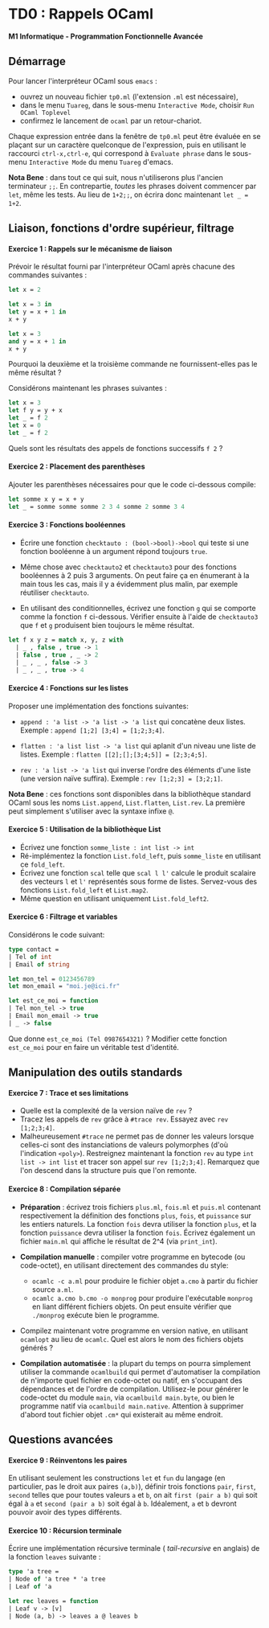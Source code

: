 TD0 : Rappels OCaml
===================

**M1 Informatique - Programmation Fonctionnelle Avancée**

## Démarrage

Pour lancer l'interpréteur OCaml sous `emacs` :

  - ouvrez un nouveau fichier `tp0.ml` (l'extension `.ml` est nécessaire),
  - dans le menu `Tuareg`, dans le sous-menu `Interactive Mode`, choisir `Run OCaml Toplevel`
  - confirmez le lancement de `ocaml` par un retour-chariot.

Chaque expression entrée dans la fenêtre de `tp0.ml` peut être évaluée en se plaçant sur un caractère quelconque de l'expression, puis en utilisant le raccourci `ctrl-x,ctrl-e`, qui correspond à `Evaluate phrase` dans le sous-menu `Interactive Mode` du menu `Tuareg` d'emacs.

**Nota Bene** : dans tout ce qui suit, nous n'utiliserons plus l'ancien terminateur `;;`. En contrepartie, *toutes* les phrases doivent commencer par `let`, même les tests. Au lieu de `1+2;;`, on écrira donc maintenant `let _ = 1+2`.

## Liaison, fonctions d'ordre supérieur, filtrage

#### Exercice 1 : Rappels sur le mécanisme de liaison

Prévoir le résultat fourni par l'interpréteur OCaml après chacune des commandes suivantes :

```ocaml
let x = 2
```

```ocaml
let x = 3 in
let y = x + 1 in
x + y
```

```ocaml
let x = 3
and y = x + 1 in
x + y
```

Pourquoi la deuxième et la troisième commande ne fournissent-elles pas le même résultat ?

Considérons maintenant les phrases suivantes :

```ocaml
let x = 3
let f y = y + x
let _ = f 2
let x = 0
let _ = f 2
```

Quels sont les résultats des appels de fonctions successifs `f 2` ?

#### Exercice 2 : Placement des parenthèses

Ajouter les parenthèses nécessaires pour que le code ci-dessous compile:

```ocaml
let somme x y = x + y
let _ = somme somme somme 2 3 4 somme 2 somme 3 4
```

#### Exercice 3 : Fonctions booléennes

  - Écrire une fonction `checktauto : (bool->bool)->bool` qui teste si une fonction booléenne à un argument répond toujours `true`.

  - Même chose avec `checktauto2` et `checktauto3` pour des fonctions booléennes à 2 puis 3 arguments. On peut faire ça en énumerant à la main tous les cas, mais il y a évidemment plus malin, par exemple réutiliser `checktauto`.

  - En utilisant des conditionnelles, écrivez une fonction `g` qui se comporte comme la fonction `f` ci-dessous. Vérifier ensuite à l'aide de `checktauto3` que `f` et `g` produisent bien toujours le même résultat.

```ocaml
let f x y z = match x, y, z with
  | _ , false , true -> 1
  | false , true , _ -> 2
  | _ , _ , false -> 3
  | _ , _ , true -> 4
```

#### Exercice 4 : Fonctions sur les listes

Proposer une implémentation des fonctions suivantes:

  - `append : 'a list -> 'a list -> 'a list` qui concatène deux listes.
  Exemple : `append [1;2] [3;4] = [1;2;3;4]`.
  
  - `flatten : 'a list list -> 'a list` qui aplanit d'un niveau une liste de listes.
  Exemple : `flatten [[2];[];[3;4;5]] = [2;3;4;5]`.
  
  - `rev : 'a list -> 'a list` qui inverse l'ordre des éléments d'une liste (une version naïve suffira).
  Exemple : `rev [1;2;3] = [3;2;1]`.
  
**Nota Bene** : ces fonctions sont disponibles dans la bibliothèque standard OCaml sous les noms `List.append`, `List.flatten`, `List.rev`. La première peut simplement s'utiliser avec la syntaxe infixe `@`.

#### Exercice 5 : Utilisation de la bibliothèque List

  - Écrivez une fonction `somme_liste : int list -> int`
  - Ré-implémentez la fonction `List.fold_left`, puis `somme_liste` en utilisant ce `fold_left`.
  - Écrivez une fonction `scal` telle que `scal l l'` calcule le produit scalaire des vecteurs `l` et `l'` représentés sous forme de listes. Servez-vous des fonctions `List.fold_left` et `List.map2`.
  - Même question en utilisant uniquement `List.fold_left2`.

#### Exercice 6 : Filtrage et variables

Considérons le code suivant:

```ocaml
type contact =
| Tel of int
| Email of string

let mon_tel = 0123456789
let mon_email = "moi.je@ici.fr"

let est_ce_moi = function
| Tel mon_tel -> true
| Email mon_email -> true
| _ -> false
```

Que donne `est_ce_moi (Tel 0987654321)` ? Modifier cette fonction `est_ce_moi` pour en faire un véritable test d'identité.


## Manipulation des outils standards

#### Exercice 7 : Trace et ses limitations

  - Quelle est la complexité de la version naïve de `rev` ?
  - Tracez les appels de `rev` grâce à `#trace rev`. Essayez avec `rev [1;2;3;4]`.
  - Malheureusement `#trace` ne permet pas de donner les valeurs lorsque celles-ci sont des instanciations de valeurs polymorphes (d'où l'indication `<poly>`). Restreignez maintenant la fonction `rev` au type `int list -> int list` et tracer son appel sur `rev [1;2;3;4]`. Remarquez que l'on descend dans la structure puis que l'on remonte.

#### Exercice 8 : Compilation séparée

  - **Préparation** : écrivez trois fichiers `plus.ml`, `fois.ml` et `puis.ml` contenant respectivement la définition des fonctions `plus`, `fois`, et `puissance` sur les entiers naturels. La fonction `fois` devra utiliser la fonction `plus`, et la fonction `puissance` devra utiliser la fonction `fois`. Écrivez également un fichier `main.ml` qui affiche le résultat de 2^4 (via `print_int`).

  - **Compilation manuelle** : compiler votre programme en bytecode (ou code-octet), en utilisant directement des commandes du style:
    * `ocamlc -c a.ml` pour produire le fichier objet `a.cmo` à partir du fichier source `a.ml`.
    * `ocamlc a.cmo b.cmo -o monprog` pour produire l'exécutable `monprog` en liant différent fichiers objets. On peut ensuite vérifier que `./monprog` exécute bien le programme.

  - Compilez maintenant votre programme en version native, en utilisant `ocamlopt` au lieu de `ocamlc`. Quel est alors le nom des fichiers objets générés ?

  - **Compilation automatisée** : la plupart du temps on pourra simplement utiliser la commande `ocamlbuild` qui permet d'automatiser la compilation de n'importe quel fichier en code-octet ou natif, en s'occupant des dépendances et de l'ordre de compilation. Utilisez-le pour générer le code-octet du module `main`, via `ocamlbuild main.byte`, ou bien le programme natif via `ocamlbuild main.native`. Attention à supprimer d'abord tout fichier objet `.cm*` qui existerait au même endroit.

## Questions avancées

#### Exercice 9 : Réinventons les paires

En utilisant seulement les constructions `let` et `fun` du langage (en particulier, pas le droit aux paires `(a,b)`), définir trois fonctions `pair`, `first`, `second` telles que pour toutes valeurs `a` et `b`, on ait `first (pair a b)` qui soit égal à `a` et `second (pair a b)` soit égal à `b`. Idéalement, `a` et `b` devront pouvoir avoir des types différents.

#### Exercice 10 : Récursion terminale

Écrire une implémentation récursive terminale ( *tail-recursive* en anglais) de la fonction `leaves` suivante :

```ocaml
type 'a tree =
| Node of 'a tree * 'a tree
| Leaf of 'a

let rec leaves = function
| Leaf v -> [v]
| Node (a, b) -> leaves a @ leaves b
```
